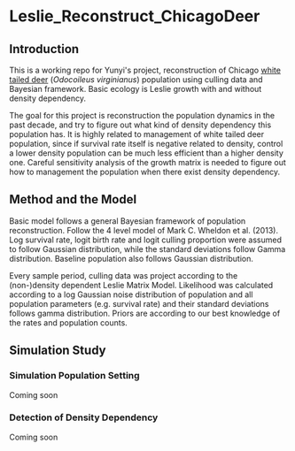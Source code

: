 # Leslie_Reconstruct_ChicagoDeer
## Introduction
This is a working repo for Yunyi's project, reconstruction of Chicago [white tailed deer](https://en.wikipedia.org/wiki/White-tailed_deer) (*Odocoileus virginianus*) population using culling data and Bayesian framework.
Basic ecology is Leslie growth with and without density dependency.

The goal for this project is reconstruction the population dynamics in the past decade, and try to figure out what kind of density dependency this population has. It is highly related to management of white tailed deer population, since if survival rate itself is negative related to density, control a lower density population can be much less efficient than a higher density one. Careful sensitivity analysis of the growth matrix is needed to figure out how to management the population when there exist density dependency.

## Method and the Model
Basic model follows a general Bayesian framework of population reconstruction. Follow the 4 level model of Mark C. Wheldon et al. (2013). Log survival rate, logit birth rate and logit culling proportion were assumed to follow Gaussian distribution, while the standard deviations follow Gamma distribution. Baseline population also follows Gaussian distribution. 

Every sample period, culling data was project according to the (non-)density dependent Leslie Matrix Model. Likelihood was calculated according to a log Gaussian noise distribution of population and all population parameters (e.g. survival rate) and their standard deviations follows gamma distribution. Priors are according to our best knowledge of the rates and population counts. 

## Simulation Study
### Simulation Population Setting
Coming soon
### Detection of Density Dependency
Coming soon
